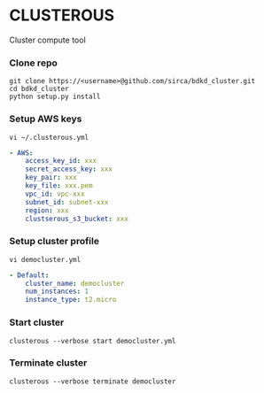 # CLUSTEROUS
Cluster compute tool

### Clone repo
```
git clone https://<username>@github.com/sirca/bdkd_cluster.git
cd bdkd_cluster
python setup.py install
```

### Setup AWS keys
```
vi ~/.clusterous.yml
```

```yaml
- AWS:
    access_key_id: xxx
    secret_access_key: xxx
    key_pair: xxx
    key_file: xxx.pem
    vpc_id: vpc-xxx
    subnet_id: subnet-xxx
    region: xxx
    clustserous_s3_bucket: xxx
```

### Setup cluster profile
```
vi democluster.yml
```

```yaml
- Default:
    cluster_name: democluster
    num_instances: 1
    instance_type: t2.micro
```

### Start cluster
```
clusterous --verbose start democluster.yml
```

### Terminate cluster
```
clusterous --verbose terminate democluster
```
